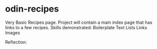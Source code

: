 # odin-recipes

Very Basic Recipes page.
Project will contain a main index page that has links to a few recipes.
Skills demonstrated:
  Boilerplate
  Text
  Lists
  Links
  Images

Reflection:


